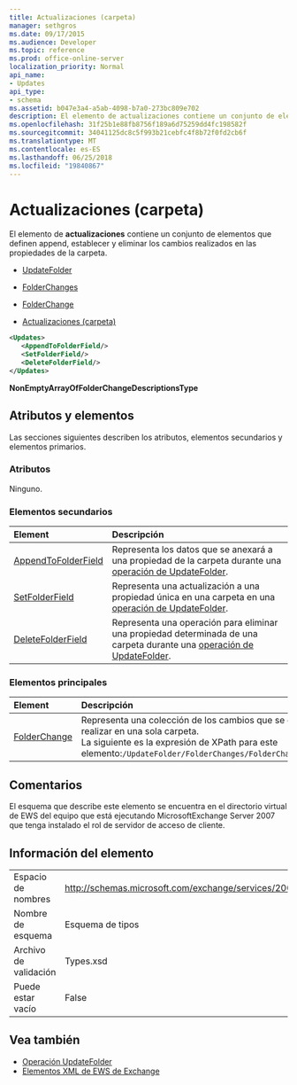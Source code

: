 ```yaml
---
title: Actualizaciones (carpeta)
manager: sethgros
ms.date: 09/17/2015
ms.audience: Developer
ms.topic: reference
ms.prod: office-online-server
localization_priority: Normal
api_name:
- Updates
api_type:
- schema
ms.assetid: b047e3a4-a5ab-4098-b7a0-273bc809e702
description: El elemento de actualizaciones contiene un conjunto de elementos que definen append, establecer y eliminar los cambios realizados en las propiedades de la carpeta.
ms.openlocfilehash: 31f25b1e88fb8756f189a6d75259dd4fc198582f
ms.sourcegitcommit: 34041125dc8c5f993b21cebfc4f8b72f0fd2cb6f
ms.translationtype: MT
ms.contentlocale: es-ES
ms.lasthandoff: 06/25/2018
ms.locfileid: "19840867"
---
```

# <a name="updates-folder"></a>Actualizaciones (carpeta)

El elemento de **actualizaciones** contiene un conjunto de elementos que definen append, establecer y eliminar los cambios realizados en las propiedades de la carpeta. 
  
- [UpdateFolder](updatefolder.md)
  
- [FolderChanges](folderchanges.md)
  
- [FolderChange](folderchange.md)
  
- [Actualizaciones (carpeta)](updates-folder.md)
  
```xml
<Updates>
   <AppendToFolderField/>
   <SetFolderField/>
   <DeleteFolderField/>
</Updates>
```

**NonEmptyArrayOfFolderChangeDescriptionsType**

## <a name="attributes-and-elements"></a>Atributos y elementos

Las secciones siguientes describen los atributos, elementos secundarios y elementos primarios.
  
### <a name="attributes"></a>Atributos

Ninguno.
  
### <a name="child-elements"></a>Elementos secundarios

|**Element**|**Descripción**|
|:-----|:-----|
|[AppendToFolderField](appendtofolderfield.md) <br/> |Representa los datos que se anexará a una propiedad de la carpeta durante una [operación de UpdateFolder](updatefolder-operation.md).  <br/> |
|[SetFolderField](setfolderfield.md) <br/> |Representa una actualización a una propiedad única en una carpeta en una [operación de UpdateFolder](updatefolder-operation.md).  <br/> |
|[DeleteFolderField](deletefolderfield.md) <br/> |Representa una operación para eliminar una propiedad determinada de una carpeta durante una [operación de UpdateFolder](updatefolder-operation.md).  <br/> |
   
### <a name="parent-elements"></a>Elementos principales

|**Element**|**Descripción**|
|:-----|:-----|
|[FolderChange](folderchange.md) <br/> |Representa una colección de los cambios que se debe realizar en una sola carpeta.  <br/> La siguiente es la expresión de XPath para este elemento:`/UpdateFolder/FolderChanges/FolderChange[i]` <br/> |
   
## <a name="remarks"></a>Comentarios

El esquema que describe este elemento se encuentra en el directorio virtual de EWS del equipo que está ejecutando MicrosoftExchange Server 2007 que tenga instalado el rol de servidor de acceso de cliente.
  
## <a name="element-information"></a>Información del elemento

|||
|:-----|:-----|
|Espacio de nombres  <br/> |http://schemas.microsoft.com/exchange/services/2006/types  <br/> |
|Nombre de esquema  <br/> |Esquema de tipos  <br/> |
|Archivo de validación  <br/> |Types.xsd  <br/> |
|Puede estar vacío  <br/> |False  <br/> |
   
## <a name="see-also"></a>Vea también

- [Operación UpdateFolder](updatefolder-operation.md)
- [Elementos XML de EWS de Exchange](ews-xml-elements-in-exchange.md)

